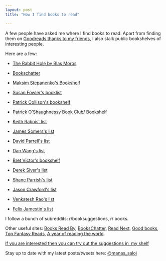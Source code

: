 ```yaml
---
layout: post
title: "How I find books to read"

---
```


A few people have asked me where I find books to read. Apart from finding them on [Goodreads thanks to my friends](https://www.goodreads.com/user/show/9698257-manas-saloi), I also stalk public bookshelves of interesting people.

Here are a few:

- [The Rabbit Hole by Blas Moros](https://blas.com/)

- [Bookschatter](https://bookschatter.com/books/)

- [Maksim Stepanenko's Bookshelf](maksim.ms)

- [Susan Fowler's booklist](susanjfowler.com)

- [Patrick Collison's bookshelf](https://patrickcollison.com/bookshelf)

- [Patrick O’Shaughnessy Book Club/ Bookshelf](http://investorfieldguide.com/bookclub/)

- [Keith Rabois' list](https://www.bookadvice.co/keith-rabois.html)

- [James Somers's list](http://jsomers.net/#books)

- [David Parrell's list](perell.com)

- [Dan Wang's list](danwang.co)

- [Bret Victor's bookshelf](http://worrydream.com/Shelf2015/)

- [Derek Siver's list](https://sive.rs/book)

- [Shane Parrish's list](https://fs.blog/reading-2020/)

- [Jason Crawford's list](https://rootsofprogress.org/bibliography)

- [Venkatesh Rao's list](https://www.ribbonfarm.com/now-reading/)

- [Felix Jamestin's list](https://www.felixjamestin.com/inspirations)

I follow a bunch of subreddits: r/booksuggestions, r/ books.

Other useful sites: [Books Read By](https://www.booksread.by/), [BooksChatter](https://bookschatter.com/), [Read Next](https://read-next.com/), [Good books](https://www.goodbooks.io/), [Top Fantasy Reads](https://topfantasyreads.com/), [A year of reading the world](https://ayearofreadingtheworld.com/thelist/).

[If you are interested then you can try out the suggestions in  my shelf](https://manassaloi.com/bookshelf/)

Stay up to date with my latest posts/tweets here: [@manas_saloi](http://twitter.com/manas_saloi)
